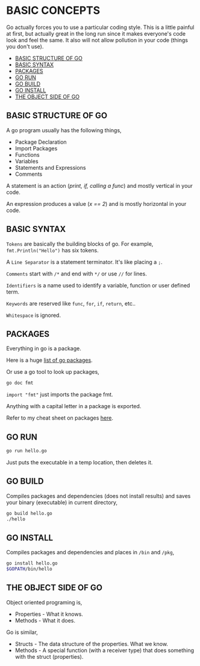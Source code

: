 # BASIC CONCEPTS

Go actually forces you to use a particular coding style.  This is a little
painful at first, but actually great in the long run since
it makes everyone's code look and feel the same.
It also will not allow pollution in your code (things you
don't use).

* [BASIC STRUCTURE OF GO](https://github.com/JeffDeCola/my-cheat-sheets/tree/master/software/development/languages/go-cheat-sheet#basic-structure-of-go)
* [BASIC SYNTAX](https://github.com/JeffDeCola/my-cheat-sheets/tree/master/software/development/languages/go-cheat-sheet#basic-syntax)
* [PACKAGES](https://github.com/JeffDeCola/my-cheat-sheets/tree/master/software/development/languages/go-cheat-sheet#packages)
* [GO RUN](https://github.com/JeffDeCola/my-cheat-sheets/tree/master/software/development/languages/go-cheat-sheet#go-run)
* [GO BUILD](https://github.com/JeffDeCola/my-cheat-sheets/tree/master/software/development/languages/go-cheat-sheet#go-build)
* [GO INSTALL](https://github.com/JeffDeCola/my-cheat-sheets/tree/master/software/development/languages/go-cheat-sheet#go-install)
* [THE OBJECT SIDE OF GO](https://github.com/JeffDeCola/my-cheat-sheets/tree/master/software/development/languages/go-cheat-sheet#the-object-side-of-go)

## BASIC STRUCTURE OF GO

A go program usually has the following things,

* Package Declaration
* Import Packages
* Functions
* Variables
* Statements and Expressions
* Comments

A statement is an action (_print, if, calling a func_) and
mostly vertical in your code.

An expression produces a value (_x == 2_) and is mostly horizontal
in your code.

## BASIC SYNTAX

`Tokens` are basically the building blocks of go.  For example,
`fmt.Println("Hello")` has six tokens.

A `Line Separator` is a statement terminator.  It's like placing a `;`.

`Comments` start with `/*` and end with `*/` or use `//` for lines.

`Identifiers` is a name used to identify a variable, function or user defined term.

`Keywords` are reserved like `func`, `for`, `if`, `return`, etc..

`Whitespace` is ignored.

## PACKAGES

Everything in go is a package.

Here is a huge [list of go packages](http://golang.org/pkg).

Or use a go tool to look up packages,

```bash
go doc fmt
```

`import "fmt"` just imports the package fmt.

Anything with a capital letter in a package is exported.

Refer to my cheat sheet on packages
[here](https://github.com/JeffDeCola/my-cheat-sheets/tree/master/software/development/languages/go-cheat-sheet/packages.md).

## GO RUN

```bash
go run hello.go
```

Just puts the executable in a temp location, then deletes it.

## GO BUILD

Compiles packages and dependencies (does not install results)
and saves your binary (executable) in current directory,

```bash
go build hello.go
./hello
```

## GO INSTALL

Compiles packages and dependencies and places in `/bin` and `/pkg`,

```bash
go install hello.go
$GOPATH/bin/hello
```

## THE OBJECT SIDE OF GO

Object oriented programing is,

* Properties - What it knows.
* Methods - What it does.

Go is similar,

* Structs - The data structure of the properties.
  What we know.
* Methods -  A special function (with a receiver type)
  that does something with the struct (properties).
